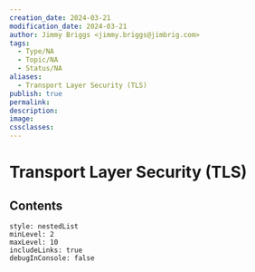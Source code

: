 ```yaml
---
creation_date: 2024-03-21
modification_date: 2024-03-21
author: Jimmy Briggs <jimmy.briggs@jimbrig.com>
tags:
  - Type/NA
  - Topic/NA
  - Status/NA
aliases:
  - Transport Layer Security (TLS)
publish: true
permalink:
description:
image:
cssclasses:
---
```



# Transport Layer Security (TLS)

## Contents

```table-of-contents
style: nestedList
minLevel: 2
maxLevel: 10
includeLinks: true
debugInConsole: false
```

